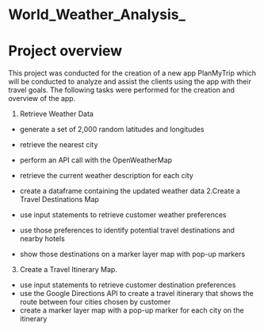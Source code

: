 # World_Weather_Analysis_
# Project overview
This project was conducted for the creation of a new app PlanMyTrip which will be conducted to analyze and assist the clients using the app with their travel goals.
The following tasks were performed for the creation and overview of the app.
1. Retrieve Weather Data

- generate a set of 2,000 random latitudes and longitudes
- retrieve the nearest city
- perform an API call with the OpenWeatherMap
- retrieve the current weather description for each city
- create a dataframe containing the updated weather data
2.Create a Travel Destinations Map

- use input statements to retrieve customer weather preferences
- use those preferences to identify potential travel destinations and nearby hotels
- show those destinations on a marker layer map with pop-up markers
3. Create a Travel Itinerary Map.

- use input statements to retrieve customer destination preferences
- use the Google Directions API to create a travel itinerary that shows the route between four cities chosen by customer
- create a marker layer map with a pop-up marker for each city on the itinerary
